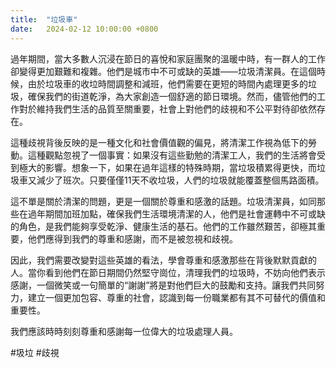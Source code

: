 ```yaml
---
title:  "垃圾車"
date:   2024-02-12 10:00:00 +0800
---
```


過年期間，當大多數人沉浸在節日的喜悅和家庭團聚的溫暖中時，有一群人的工作卻變得更加艱難和複雜。他們是城市中不可或缺的英雄——垃圾清潔員。在這個時候，由於垃圾車的收垃時間調整和減班，他們需要在更短的時間內處理更多的垃圾，確保我們的街道乾淨，為大家創造一個舒適的節日環境。然而，儘管他們的工作對於維持我們生活的品質至關重要，社會上對他們的歧視和不公平對待卻依然存在。

這種歧視背後反映的是一種文化和社會價值觀的偏見，將清潔工作視為低下的勞動。這種觀點忽視了一個事實：如果沒有這些勤勉的清潔工人，我們的生活將會受到極大的影響。想象一下，如果在過年這樣的特殊時期，當垃圾積累得更快，而垃圾車又減少了班次。只要僅僅11天不收垃圾，人們的垃圾就能覆蓋整個馬路面積。

這不單是關於清潔的問題，更是一個關於尊重和感激的話題。垃圾清潔員，如同那些在過年期間加班加點，確保我們生活環境清潔的人，他們是社會運轉中不可或缺的角色，是我們能夠享受乾淨、健康生活的基石。他們的工作雖然艱苦，卻極其重要，他們應得到我們的尊重和感謝，而不是被忽視和歧視。

因此，我們需要改變對這些英雄的看法，學會尊重和感激那些在背後默默貢獻的人。當你看到他們在節日期間仍然堅守崗位，清理我們的垃圾時，不妨向他們表示感謝，一個微笑或一句簡單的“謝謝”將是對他們巨大的鼓勵和支持。讓我們共同努力，建立一個更加包容、尊重的社會，認識到每一份職業都有其不可替代的價值和重要性。

我們應該時時刻刻尊重和感謝每一位偉大的垃圾處理人員。

#圾垃 #歧視